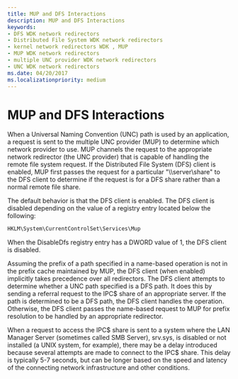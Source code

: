 ```yaml
---
title: MUP and DFS Interactions
description: MUP and DFS Interactions
keywords:
- DFS WDK network redirectors
- Distributed File System WDK network redirectors
- kernel network redirectors WDK , MUP
- MUP WDK network redirectors
- multiple UNC provider WDK network redirectors
- UNC WDK network redirectors
ms.date: 04/20/2017
ms.localizationpriority: medium
---
```


# MUP and DFS Interactions


When a Universal Naming Convention (UNC) path is used by an application, a request is sent to the multiple UNC provider (MUP) to determine which network provider to use. MUP channels the request to the appropriate network redirector (the UNC provider) that is capable of handling the remote file system request. If the Distributed File System (DFS) client is enabled, MUP first passes the request for a particular "\\\\server\\share" to the DFS client to determine if the request is for a DFS share rather than a normal remote file share.

The default behavior is that the DFS client is enabled. The DFS client is disabled depending on the value of a registry entry located below the following:

```cpp
HKLM\System\CurrentControlSet\Services\Mup
```

When the DisableDfs registry entry has a DWORD value of 1, the DFS client is disabled.

Assuming the prefix of a path specified in a name-based operation is not in the prefix cache maintained by MUP, the DFS client (when enabled) implicitly takes precedence over all redirectors. The DFS client attempts to determine whether a UNC path specified is a DFS path. It does this by sending a referral request to the IPC$ share of an appropriate server. If the path is determined to be a DFS path, the DFS client handles the operation. Otherwise, the DFS client passes the name-based request to MUP for prefix resolution to be handled by an appropriate redirector.

When a request to access the IPC$ share is sent to a system where the LAN Manager Server (sometimes called SMB Server), srv.sys, is disabled or not installed (a UNIX system, for example), there may be a delay introduced because several attempts are made to connect to the IPC$ share. This delay is typically 5-7 seconds, but can be longer based on the speed and latency of the connecting network infrastructure and other conditions.

 

 




